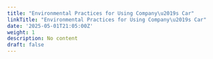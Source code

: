 ```yaml
---
title: "Environmental Practices for Using Company\u2019s Car"
linkTitle: "Environmental Practices for Using Company\u2019s Car"
date: '2025-05-01T21:05:00Z'
weight: 1
description: No content
draft: false
---
```



